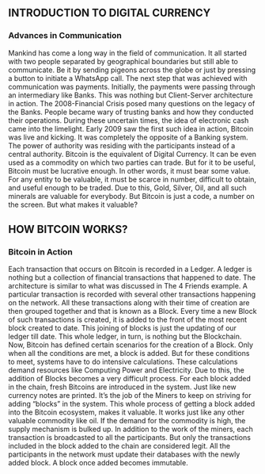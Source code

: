 ## **INTRODUCTION TO DIGITAL CURRENCY**
### **Advances in Communication**
Mankind has come a long way in the field of communication. It all started with two people separated by geographical boundaries but still able to communicate. Be it by sending pigeons across the globe or just by pressing a button to initiate a WhatsApp call. The next step that was achieved with communication was payments. Initially, the payments were passing through an intermediary like Banks. This was nothing but Client-Server architecture in action. The 2008-Financial Crisis posed many questions on the legacy of the Banks. People became wary of trusting banks and how they conducted their operations. During these uncertain times, the idea of electronic cash came into the limelight. Early 2009 saw the first such idea in action, Bitcoin was live and kicking. It was completely the opposite of a Banking system. The power of authority was residing with the participants instead of a central authority. Bitcoin is the equivalent of Digital Currency. It can be even used as a commodity on which two parties can trade. But for it to be useful, Bitcoin must be lucrative enough. In other words, it must bear some value. For any entity to be valuable, it must be scarce in number, difficult to obtain, and useful enough to be traded. Due to this, Gold, Silver, Oil, and all such minerals are valuable for everybody. But Bitcoin is just a code, a number on the screen. But what makes it valuable?
## **HOW BITCOIN WORKS?**
### **Bitcoin in Action**
Each transaction that occurs on Bitcoin is recorded in a Ledger. A ledger is nothing but a collection of financial transactions that happened to date. The architecture is similar to what was discussed in The 4 Friends example. A particular transaction is recorded with several other transactions happening on the network. All these transactions along with their time of creation are then grouped together and that is known as a Block. Every time a new Block of such transactions is created, it is added to the front of the most recent block created to date. This joining of blocks is just the updating of our ledger till date. This whole ledger, in turn, is nothing but the Blockchain. Now, Bitcoin has defined certain scenarios for the creation of a Block. Only when all the conditions are met, a block is added. But for these conditions to meet, systems have to do intensive calculations. These calculations demand resources like Computing Power and Electricity. Due to this, the addition of Blocks becomes a very difficult process. For each block added in the chain, fresh Bitcoins are introduced in the system. Just like new currency notes are printed. It’s the job of the Miners to keep on striving for adding “blocks” in the system. This whole process of getting a block added into the Bitcoin ecosystem, makes it valuable. It works just like any other valuable commodity like oil. If the demand for the commodity is high, the supply mechanism is bulked up. In addition to the work of the miners, each transaction is broadcasted to all the participants. But only the transactions included in the block added to the chain are considered legit. All the participants in the network must update their databases with the newly added block. A block once added becomes immutable.